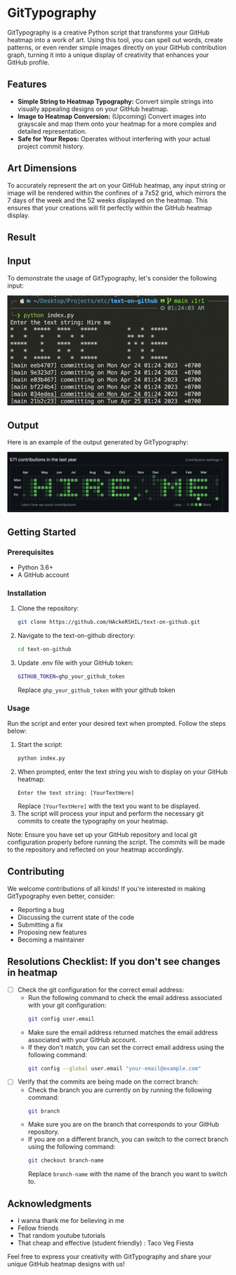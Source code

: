# GitTypography

GitTypography is a creative Python script that transforms your GitHub heatmap into a work of art. Using this tool, you can spell out words, create patterns, or even render simple images directly on your GitHub contribution graph, turning it into a unique display of creativity that enhances your GitHub profile.

## Features

- **Simple String to Heatmap Typography:** Convert simple strings into visually appealing designs on your GitHub heatmap.
- **Image to Heatmap Conversion:** (Upcoming) Convert images into grayscale and map them onto your heatmap for a more complex and detailed representation.
- **Safe for Your Repos:** Operates without interfering with your actual project commit history.

## Art Dimensions

To accurately represent the art on your GitHub heatmap, any input string or image will be rendered within the confines of a 7x52 grid, which mirrors the 7 days of the week and the 52 weeks displayed on the heatmap. This ensures that your creations will fit perfectly within the GitHub heatmap display.

## Result

## Input

To demonstrate the usage of GitTypography, let's consider the following input:

![Input](input.png)

## Output

Here is an example of the output generated by GitTypography:

![Output](output.png)

## Getting Started

### Prerequisites

- Python 3.6+
- A GitHub account

### Installation

1. Clone the repository:
   ```sh
   git clone https://github.com/HAckeRSHIL/text-on-github.git
   ```
2. Navigate to the text-on-github directory:
   ```sh
   cd text-on-github
   ```
3. Update .env file with your GitHub token:
   ```sh
   GITHUB_TOKEN=ghp_your_github_token
   ```
   Replace `ghp_your_github_token` with your github token

### Usage

Run the script and enter your desired text when prompted. Follow the steps below:

1. Start the script:
   ```sh
   python index.py
   ```
2. When prompted, enter the text string you wish to display on your GitHub heatmap:
   ```plaintext
   Enter the text string: [YourTextHere]
   ```
   Replace `[YourTextHere]` with the text you want to be displayed.
3. The script will process your input and perform the necessary git commits to create the typography on your heatmap.

Note: Ensure you have set up your GitHub repository and local git configuration properly before running the script. The commits will be made to the repository and reflected on your heatmap accordingly.

## Contributing

We welcome contributions of all kinds! If you're interested in making GitTypography even better, consider:

- Reporting a bug
- Discussing the current state of the code
- Submitting a fix
- Proposing new features
- Becoming a maintainer

## Resolutions Checklist: If you don't see changes in heatmap

- [ ] Check the git configuration for the correct email address:
  - Run the following command to check the email address associated with your git configuration:
    ```sh
    git config user.email
    ```
  - Make sure the email address returned matches the email address associated with your GitHub account.
  - If they don't match, you can set the correct email address using the following command:
    ```sh
    git config --global user.email "your-email@example.com"
    ```
- [ ] Verify that the commits are being made on the correct branch:
  - Check the branch you are currently on by running the following command:
    ```sh
    git branch
    ```
  - Make sure you are on the branch that corresponds to your GitHub repository.
  - If you are on a different branch, you can switch to the correct branch using the following command:
    ```sh
    git checkout branch-name
    ```
    Replace `branch-name` with the name of the branch you want to switch to.

## Acknowledgments

- I wanna thank me for believing in me
- Fellow friends
- That random youtube tutorials
- That cheap and effective (student friendly) : Taco Veg Fiesta

Feel free to express your creativity with GitTypography and share your unique GitHub heatmap designs with us!
